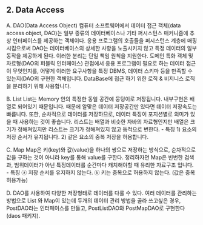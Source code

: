 ## 2. Data Access

A. DAO(Data Access Object)
    컴퓨터 소프트웨어에서 데이터 접근 객체(data access object, DAO)는 일부 종류의 데이터베이스나 기타 퍼시스턴스 매커니즘에 추상 인터페이스를 제공하는 객체이다. 응용 프로그램의 호출들을 퍼시스턴스 계층에 매핑시킴으로써 DAO는 데이터베이스의 상세한 사항을 노출시키지 않고 특정 데이터의 일부 동작을 제공하게 된다. 이러한 분리는 단일 책임 원칙을 지원한다. 도메인 특화 객체 및 자료형(DAO의 퍼블릭 인터페이스) 관점에서 응용 프로그램이 필요로 하는 데이터 접근이 무엇인지를, 어떻게 이러한 요구사항을 특정 DBMS, 데이터 스키마 등을 만족할 수 있는지(DAO의 구현한 객체입니다. DataBase에 접근 하기 위한 로직 & 비지니스 로직을 분리하기 위해 사용합니다.

B. List
    List는 Memory 안의 특정한 동일 공간에 뭉텅이로 저장됩니다.
    내부구현은 배열로 되어있기 때문입니다. 때문에 알맞은 데이터 저장공간만 있다면 데이터 저장속도는 빠릅니다.
    또한, 순차적으로 데이터를 저장하므로, 데이터 특징이 포지션별로 의미가 있을 때 사용하는 것이 좋습니다.
    리스트는 배열과 비슷한 자바의 자료형인지만 배열은 크기가 정해져있지만 리스트는 크기가 정해져있지 않고 동적으로 변한다.
    - 특징
    1) 요소의 저장 순서가 유지됩니다.
    2) 같은 요소의 중복 저장을 허용합니다.

C. Map
    Map은 키(key)와 값(value)을 하나의 쌍으로 저장하는 방식으로, 순차적으로 값을 구하는 것이 아니라 key를 통해 value를 구한다.
    정리하자면 Map은 빈번한 검색과, 범위데이터가 아닌 특정데이터를 순간마다 캐치해야할 때 유리한 자료구조 입니다.
    - 특징
        ⓐ 저장 순서를 유지하지 않는다.
        ⓑ 키는 중복으로 허용하지 않는다. (값은 중복허용가능)
        
D. DAO를 사용하여 다양한 저장형태로 데이터를 다룰 수 있다.
    여러 데이터를 관리하는 방법으로 List 와 Map이 있는데 두개의 데이터 관리 방법을 골라 쓰고싶은 경우,
    PostDAO라는 인터페이스를 만들고, PostListDAO와 PostMapDAO로 구현한다(daos 패키지).
